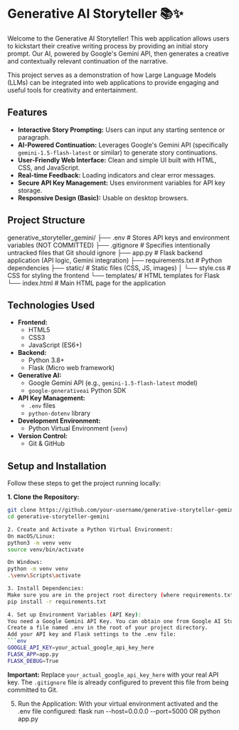 # Generative AI Storyteller 📚✨

Welcome to the Generative AI Storyteller! This web application allows users to kickstart their creative writing process by providing an initial story prompt. Our AI, powered by Google's Gemini API, then generates a creative and contextually relevant continuation of the narrative.

This project serves as a demonstration of how Large Language Models (LLMs) can be integrated into web applications to provide engaging and useful tools for creativity and entertainment.

## Features

*   **Interactive Story Prompting:** Users can input any starting sentence or paragraph.
*   **AI-Powered Continuation:** Leverages Google's Gemini API (specifically `gemini-1.5-flash-latest` or similar) to generate story continuations.
*   **User-Friendly Web Interface:** Clean and simple UI built with HTML, CSS, and JavaScript.
*   **Real-time Feedback:** Loading indicators and clear error messages.
*   **Secure API Key Management:** Uses environment variables for API key storage.
*   **Responsive Design (Basic):** Usable on desktop browsers.

## Project Structure

generative_storyteller_gemini/
├── .env # Stores API keys and environment variables (NOT COMMITTED)
├── .gitignore # Specifies intentionally untracked files that Git should ignore
├── app.py # Flask backend application (API logic, Gemini integration)
├── requirements.txt # Python dependencies
├── static/ # Static files (CSS, JS, images)
│ └── style.css # CSS for styling the frontend
└── templates/ # HTML templates for Flask
└── index.html # Main HTML page for the application



## Technologies Used

*   **Frontend:**
    *   HTML5
    *   CSS3
    *   JavaScript (ES6+)
*   **Backend:**
    *   Python 3.8+
    *   Flask (Micro web framework)
*   **Generative AI:**
    *   Google Gemini API (e.g., `gemini-1.5-flash-latest` model)
    *   `google-generativeai` Python SDK
*   **API Key Management:**
    *   `.env` files
    *   `python-dotenv` library
*   **Development Environment:**
    *   Python Virtual Environment (`venv`)
*   **Version Control:**
    *   Git & GitHub

## Setup and Installation

Follow these steps to get the project running locally:

**1. Clone the Repository:**

   ```bash
   git clone https://github.com/your-username/generative-storyteller-gemini.git # Replace with your repo URL
   cd generative-storyteller-gemini

2. Create and Activate a Python Virtual Environment:
On macOS/Linux:
python3 -m venv venv
source venv/bin/activate

On Windows:
python -m venv venv
.\venv\Scripts\activate

3. Install Dependencies:
Make sure you are in the project root directory (where requirements.txt is located).
pip install -r requirements.txt

4. Set up Environment Variables (API Key):
You need a Google Gemini API Key. You can obtain one from Google AI Studio.
Create a file named .env in the root of your project directory.
Add your API key and Flask settings to the .env file:
```env
 GOOGLE_API_KEY=your_actual_google_api_key_here
 FLASK_APP=app.py
 FLASK_DEBUG=True
 ```
 **Important:** Replace `your_actual_google_api_key_here` with your real API key. The `.gitignore` file is already configured to prevent this file from being committed to Git.

5. Run the Application:
With your virtual environment activated and the .env file configured:
flask run --host=0.0.0.0 --port=5000
OR python app.py
